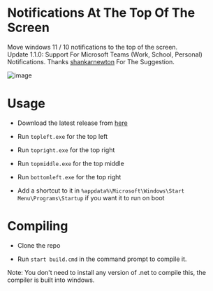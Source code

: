 # Notifications At The Top Of The Screen
Move windows 11 / 10 notifications to the top of the screen.  
Update 1.1.0: Support For Microsoft Teams (Work, School, Personal) Notifications. Thanks [shankarnewton](https://github.com/shankarnewton) For The Suggestion.

![image](https://user-images.githubusercontent.com/79756986/162231083-41700e52-afbe-4009-b0a0-3348f435435e.png)


# Usage
- Download the latest release from [here](https://github.com/HeyItsJono/notifications-at-top/releases/latest)

- Run ``` topleft.exe ``` for the top left

- Run ``` topright.exe ``` for the top right

- Run ``` topmiddle.exe ``` for the top middle

- Run ``` bottomleft.exe ``` for the top right

- Add a shortcut to it in ``` %appdata%\Microsoft\Windows\Start Menu\Programs\Startup ``` if you want it to run on boot


# Compiling
- Clone the repo

- Run ``` start build.cmd ``` in the command prompt to compile it.

Note: You don't need to install any version of .net to compile this, the compiler is built into windows.

